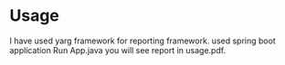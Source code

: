 
# Usage
I have used yarg framework for reporting framework. used spring boot application
Run App.java you will see report in usage.pdf.

